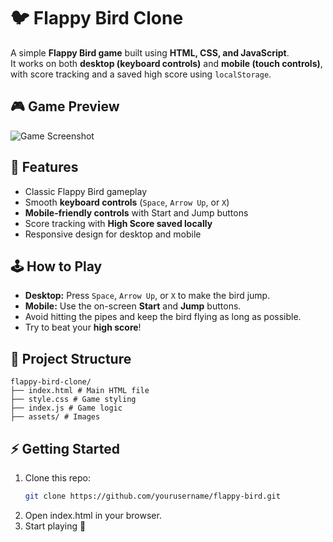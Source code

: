 # 🐦 Flappy Bird Clone

A simple **Flappy Bird game** built using **HTML, CSS, and JavaScript**.  
It works on both **desktop (keyboard controls)** and **mobile (touch controls)**, with score tracking and a saved high score using `localStorage`.

## 🎮 Game Preview  
<!-- Add your game screenshot or gif here -->
![Game Screenshot](./screenshot.png)

## 🚀 Features
- Classic Flappy Bird gameplay
- Smooth **keyboard controls** (`Space`, `Arrow Up`, or `X`)
- **Mobile-friendly controls** with Start and Jump buttons
- Score tracking with **High Score saved locally**
- Responsive design for desktop and mobile

## 🕹️ How to Play
- **Desktop:** Press `Space`, `Arrow Up`, or `X` to make the bird jump.  
- **Mobile:** Use the on-screen **Start** and **Jump** buttons.  
- Avoid hitting the pipes and keep the bird flying as long as possible.  
- Try to beat your **high score**!

## 📂 Project Structure
```
flappy-bird-clone/
├── index.html # Main HTML file
├── style.css # Game styling
├── index.js # Game logic
├── assets/ # Images
```

## ⚡ Getting Started
1. Clone this repo:  
   ```bash
   git clone https://github.com/yourusername/flappy-bird.git
   ```
2. Open index.html in your browser.
3. Start playing 🎉
